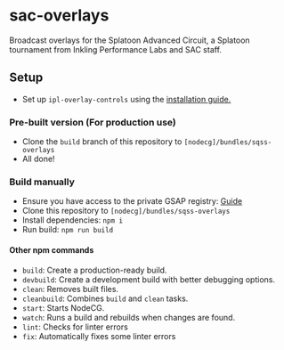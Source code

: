 # sac-overlays

Broadcast overlays for the Splatoon Advanced Circuit, a Splatoon tournament from Inkling Performance Labs and SAC staff.

## Setup

- Set up `ipl-overlay-controls` using the [installation guide.](https://github.com/inkfarer/ipl-overlay-controls#readme)

### Pre-built version (For production use)

- Clone the `build` branch of this repository to `[nodecg]/bundles/sqss-overlays`
- All done!

### Build manually

- Ensure you have access to the private GSAP registry: [Guide](https://greensock.com/docs/v3/Installation#private)
- Clone this repository to `[nodecg]/bundles/sqss-overlays`
- Install dependencies: `npm i`
- Run build: `npm run build`

#### Other npm commands

- `build`: Create a production-ready build.
- `devbuild`: Create a development build with better debugging options.
- `clean`: Removes built files.
- `cleanbuild`: Combines `build` and `clean` tasks.
- `start`: Starts NodeCG.
- `watch`: Runs a build and rebuilds when changes are found.
- `lint`: Checks for linter errors
- `fix`: Automatically fixes some linter errors
